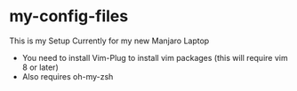 # my-config-files

This is my Setup Currently for my new Manjaro Laptop

- You need to install Vim-Plug to install vim packages (this will require vim 8 or later)
- Also requires oh-my-zsh


